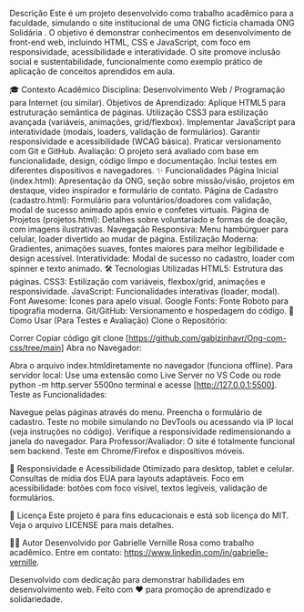  Descrição
Este é um projeto desenvolvido como trabalho acadêmico para a faculdade, simulando o site institucional de uma ONG fictícia chamada ONG Solidária . O objetivo é demonstrar conhecimentos em desenvolvimento de front-end web, incluindo HTML, CSS e JavaScript, com foco em responsividade, acessibilidade e interatividade. O site promove inclusão social e sustentabilidade, funcionalmente como exemplo prático de aplicação de conceitos aprendidos em aula.

🎓 Contexto Acadêmico
Disciplina: Desenvolvimento Web / Programação para Internet (ou similar).
Objetivos de Aprendizado:
Aplique HTML5 para estruturação semântica de páginas.
Utilização CSS3 para estilização avançada (variáveis, animações, grid/flexbox).
Implementar JavaScript para interatividade (modais, loaders, validação de formulários).
Garantir responsividade e acessibilidade (WCAG básica).
Praticar versionamento com Git e GitHub.
Avaliação: O projeto será avaliado com base em funcionalidade, design, código limpo e documentação. Inclui testes em diferentes dispositivos e navegadores.
✨ Funcionalidades
Página Inicial (index.html): Apresentação da ONG, seção sobre missão/visão, projetos em destaque, vídeo inspirador e formulário de contato.
Página de Cadastro (cadastro.html): Formulário para voluntários/doadores com validação, modal de sucesso animado após envio e confetes virtuais.
Página de Projetos (projetos.html): Detalhes sobre voluntariado e formas de doação, com imagens ilustrativas.
Navegação Responsiva: Menu hambúrguer para celular, loader divertido ao mudar de página.
Estilização Moderna: Gradientes, animações suaves, fontes maiores para melhor legibilidade e design acessível.
Interatividade: Modal de sucesso no cadastro, loader com spinner e texto animado.
🛠 Tecnologias Utilizadas
HTML5: Estrutura das páginas.
CSS3: Estilização com variáveis, flexbox/grid, animações e responsividade.
JavaScript: Funcionalidades interativas (loader, modal).
Font Awesome: Ícones para apelo visual.
Google Fonts: Fonte Roboto para tipografia moderna.
Git/GitHub: Versionamento e hospedagem do código.
🚀 Como Usar (Para Testes e Avaliação)
Clone o Repositório:


Correr
Copiar código
git clone [https://github.com/gabizinhavr/Ong-com-css/tree/main]
Abra no Navegador:

Abra o arquivo index.htmldiretamente no navegador (funciona offline).
Para servidor local: Use uma extensão como Live Server no VS Code ou rode python -m http.server 5500no terminal e acesse [http://127.0.0.1:5500].
Teste as Funcionalidades:

Navegue pelas páginas através do menu.
Preencha o formulário de cadastro.
Teste no mobile simulando no DevTools ou acessando via IP local (veja instruções no código).
Verifique a responsividade redimensionando a janela do navegador.
Para Professor/Avaliador: O site é totalmente funcional sem backend. Teste em Chrome/Firefox e dispositivos móveis. 

📱 Responsividade e Acessibilidade
Otimizado para desktop, tablet e celular.
Consultas de mídia dos EUA para layouts adaptáveis.
Foco em acessibilidade: botões com foco visível, textos legíveis, validação de formulários.

📄 Licença
Este projeto é para fins educacionais e está sob licença do MIT. Veja o arquivo LICENSE para mais detalhes.

👩‍💻 Autor
Desenvolvido por Gabrielle Vernille Rosa como trabalho acadêmico. Entre em contato: https://www.linkedin.com/in/gabrielle-vernille.

Desenvolvido com dedicação para demonstrar habilidades em desenvolvimento web. Feito com ❤️ para promoção de aprendizado e solidariedade.
